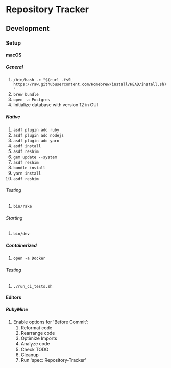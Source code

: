# Repository Tracker

## Development

### Setup

#### macOS

##### General

1. `/bin/bash -c "$(curl -fsSL https://raw.githubusercontent.com/Homebrew/install/HEAD/install.sh)"`
2. `brew bundle`
3. `open -a Postgres`
4. Initialize database with version 12 in GUI

##### Native

1. `asdf plugin add ruby`
2. `asdf plugin add nodejs`
3. `asdf plugin add yarn`
4. `asdf install`
5. `asdf reshim`
6. `gem update --system`
7. `asdf reshim`
8. `bundle install`
9. `yarn install`
10. `asdf reshim`

###### Testing

1. `bin/rake`

###### Starting

1. `bin/dev`

##### Containerized

1. `open -a Docker`

###### Testing

1. `./run_ci_tests.sh`

#### Editors

##### RubyMine

1. Enable options for 'Before Commit':
   1. Reformat code
   2. Rearrange code
   3. Optimize Imports
   4. Analyze code
   5. Check TODO
   6. Cleanup
   7. Run 'spec: Repository-Tracker'
